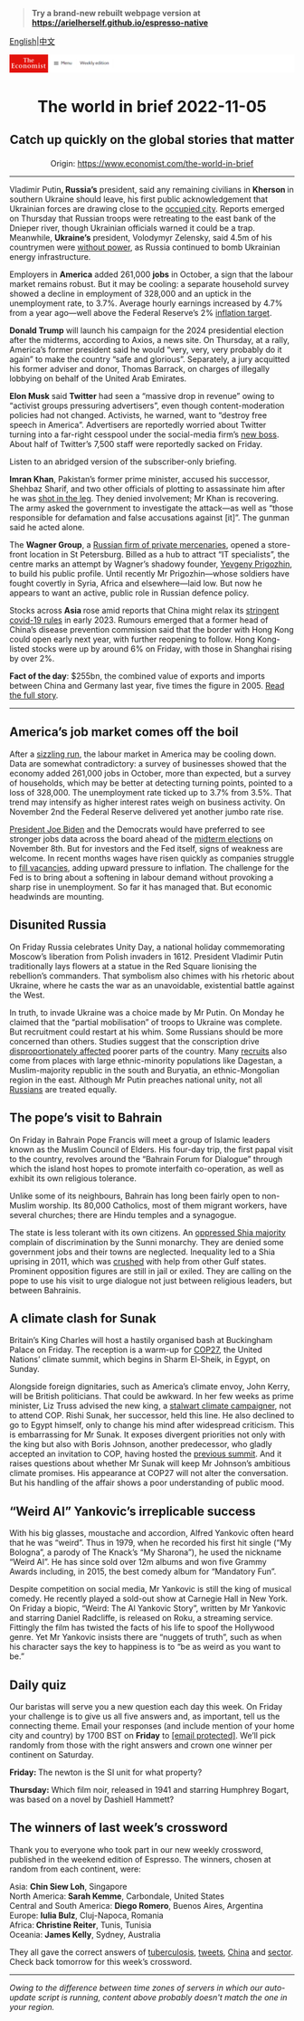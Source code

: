> **Try a brand-new rebuilt webpage version at https://arielherself.github.io/espresso-native**

[English](https://github.com/arielherself/espresso/blob/main/README.md)|[中文](https://github-com.translate.goog/arielherself/espresso/blob/main/README.md?_x_tr_sl=en&_x_tr_tl=zh-CN&_x_tr_hl=zh-CN&_x_tr_pto=wapp)



![The Economist](menubar.png)

# <p align="center">The world in brief 2022-11-05</p>

## <p align="center">Catch up quickly on the global stories that matter</p>

<p align="center">Origin: <a href="https://www.economist.com/the-world-in-brief">https://www.economist.com/the-world-in-brief</a><hr>

Vladimir Putin<strong>, Russia’s</strong> president, said any remaining civilians in <strong>Kherson </strong>in southern Ukraine should leave, his first public acknowledgement that Ukrainian forces are drawing close to the [occupied city](https://www.economist.com/the-economist-explains/2022/08/30/why-does-kherson-matter). Reports emerged on Thursday that Russian troops were retreating to the east bank of the Dnieper river, though Ukrainian officials warned it could be a trap. Meanwhile, <strong>Ukraine’s</strong> president, Volodymyr Zelensky, said 4.5m of his countrymen were [without power](https://www.economist.com/europe/2022/11/01/keeping-ukraine-from-freezing-this-winter), as Russia continued to bomb Ukrainian energy infrastructure.

Employers in <strong>America</strong> added 261,000 <strong>jobs</strong> in October, a sign that the labour market remains robust. But it may be cooling: a separate household survey showed a decline in employment of 328,000 and an uptick in the unemployment rate, to 3.7%. Average hourly earnings increased by 4.7% from a year ago—well above the Federal Reserve’s 2% [inflation target](https://www.economist.com/finance-and-economics/2022/11/02/the-fed-delivers-another-jumbo-rate-rise-and-its-far-from-done).

<strong>Donald Trump</strong> will launch his campaign for the 2024 presidential election after the midterms, according to Axios, a news site. On Thursday, at a rally, America’s former president said he would “very, very, very probably do it again” to make the country “safe and glorious”. Separately, a jury acquitted his former adviser and donor, Thomas Barrack, on charges of illegally lobbying on behalf of the United Arab Emirates.

<strong>Elon Musk</strong> said <strong>Twitter</strong> had seen a “massive drop in revenue” owing to “activist groups pressuring advertisers”, even though content-moderation policies had not changed. Activists, he warned, want to “destroy free speech in America”. Advertisers are reportedly worried about Twitter turning into a far-right cesspool under the social-media firm’s [new boss](https://www.economist.com/business/2022/10/11/will-elon-musk-owned-twitter-end-up-as-a-deal-from-hell). About half of Twitter’s 7,500 staff were reportedly sacked on Friday.

Listen to an abridged version of the subscriber-only briefing.

<strong>Imran Khan</strong>, Pakistan’s former prime minister, accused his successor, Shehbaz Sharif, and two other officials of plotting to assassinate him after he was [shot in the leg](https://www.economist.com/asia/2022/11/03/imran-khan-pakistans-ex-prime-minister-survives-an-attempt-on-his-life). They denied involvement; Mr Khan is recovering. The army asked the government to investigate the attack—as well as “those responsible for defamation and false accusations against [it]”. The gunman said he acted alone.

The <strong>Wagner Group</strong>, a [Russian firm of private mercenaries](https://www.economist.com/the-economist-explains/2022/03/07/what-is-the-wagner-group-russias-mercenary-organisation), opened a store-front location in St Petersburg. Billed as a hub to attract “IT specialists”, the centre marks an attempt by Wagner’s shadowy founder, [Yevgeny Prigozhin](https://www.economist.com/the-economist-explains/2022/09/29/who-is-yevgeny-prigozhin-the-man-behind-the-wagner-group), to build his public profile. Until recently Mr Prigozhin—whose soldiers have fought covertly in Syria, Africa and elsewhere—laid low. But now he appears to want an active, public role in Russian defence policy.

Stocks across <strong>Asia </strong>rose amid reports that China might relax its [stringent covid-19 rules](https://www.economist.com/business/2022/05/14/chinas-zero-covid-industrial-complex) in early 2023. Rumours emerged that a former head of China’s disease prevention commission said that the border with Hong Kong could open early next year, with further reopening to follow. Hong Kong-listed stocks were up by around 6% on Friday, with those in Shanghai rising by over 2%. 

<strong>Fact of the day</strong>: $255bn, the combined value of exports and imports between China and Germany last year, five times the figure in 2005. [Read the full story](https://www.economist.com/business/2022/11/02/olaf-scholz-leads-a-blue-chip-business-delegation-to-china).

----------

## America’s job market comes off the boil

After a [sizzling run](https://www.economist.com/finance-and-economics/2022/10/02/americas-economy-is-too-strong-for-its-own-good), the labour market in America may be cooling down. Data are somewhat contradictory: a survey of businesses showed that the economy added 261,000 jobs in October, more than expected, but a survey of households, which may be better at detecting turning points, pointed to a loss of 328,000. The unemployment rate ticked up to 3.7% from 3.5%. That trend may intensify as higher interest rates weigh on business activity. On November 2nd the Federal Reserve delivered yet another jumbo rate rise.

[President Joe Biden](https://www.economist.com/briefing/2022/10/27/joe-biden-attempts-the-biggest-overhaul-of-americas-economy-in-decades) and the Democrats would have preferred to see stronger jobs data across the board ahead of the [midterm elections](https://www.economist.com/mid-terms-2022) on November 8th. But for investors and the Fed itself, signs of weakness are welcome. In recent months wages have risen quickly as companies struggle to [fill vacancies](https://www.economist.com/business/2022/09/05/why-businesses-are-furiously-hiring-even-as-a-downturn-looms), adding upward pressure to inflation. The challenge for the Fed is to bring about a softening in labour demand without provoking a sharp rise in unemployment. So far it has managed that. But economic headwinds are mounting.

## Disunited Russia

On Friday Russia celebrates Unity Day, a national holiday commemorating Moscow’s liberation from Polish invaders in 1612. President Vladimir Putin traditionally lays flowers at a statue in the Red Square lionising the rebellion’s commanders. That symbolism also chimes with his rhetoric about Ukraine, where he casts the war as an unavoidable, existential battle against the West. 

In truth, to invade Ukraine was a choice made by Mr Putin. On Monday he claimed that the “partial mobilisation” of troops to Ukraine was complete. But recruitment could restart at his whim. Some Russians should be more concerned than others. Studies suggest that the conscription drive [disproportionately affected](https://www.economist.com/graphic-detail/2022/10/21/where-are-russias-newest-soldiers-coming-from) poorer parts of the country. Many [recruits](https://www.economist.com/the-economist-explains/2022/09/24/how-russia-is-conscripting-men-to-fight-in-ukraine) also come from places with large ethnic-minority populations like Dagestan, a Muslim-majority republic in the south and Buryatia, an ethnic-Mongolian region in the east. Although Mr Putin preaches national unity, not all [Russians](https://www.economist.com/by-invitation/2022/10/05/kirill-rogov-on-what-russians-really-think-of-the-war-in-ukraine) are treated equally.

## The pope’s visit to Bahrain

On Friday in Bahrain Pope Francis will meet a group of Islamic leaders known as the Muslim Council of Elders. His four-day trip, the first papal visit to the country, revolves around the “Bahrain Forum for Dialogue” through which the island host hopes to promote interfaith co-operation, as well as exhibit its own religious tolerance. 

Unlike some of its neighbours, Bahrain has long been fairly open to non-Muslim worship. Its 80,000 Catholics, most of them migrant workers, have several churches; there are Hindu temples and a synagogue.

The state is less tolerant with its own citizens. An [oppressed Shia majority](https://www.economist.com/middle-east-and-africa/2022/01/22/sunnis-and-shias-in-bahrain-remain-as-far-apart-as-ever) complain of discrimination by the Sunni monarchy. They are denied some government jobs and their towns are neglected. Inequality led to a Shia uprising in 2011, which was [crushed](https://www.economist.com/middle-east-and-africa/2011/03/17/calling-in-the-big-guns) with help from other Gulf states. Prominent opposition figures are still in jail or exiled. They are calling on the pope to use his visit to urge dialogue not just between religious leaders, but between Bahrainis.

## A climate clash for Sunak

Britain’s King Charles will host a hastily organised bash at Buckingham Palace on Friday. The reception is a warm-up for [COP27](https://www.economist.com/COP27pod), the United Nations’ climate summit, which begins in Sharm El-Sheik, in Egypt, on Sunday.  
  
 Alongside foreign dignitaries, such as America’s climate envoy, John Kerry, will be British politicians. That could be awkward. In her few weeks as prime minister, Liz Truss advised the new king, a [stalwart climate campaigner](https://www.economist.com/britain/2022/09/22/king-charles-versus-trussonomics), not to attend COP. Rishi Sunak, her successor, held this line. He also declined to go to Egypt himself, only to change his mind after widespread criticism. This is embarrassing for Mr Sunak. It exposes divergent priorities not only with the king but also with Boris Johnson, another predecessor, who gladly accepted an invitation to COP, having hosted the [previous summit](https://www.economist.com/britain/2021/11/06/cop26-in-glasgow-gets-off-to-a-chaotic-start). And it raises questions about whether Mr Sunak will keep Mr Johnson’s ambitious climate promises. His appearance at COP27 will not alter the conversation. But his handling of the affair shows a poor understanding of public mood.

## “Weird Al” Yankovic’s irreplicable success

With his big glasses, moustache and accordion, Alfred Yankovic often heard that he was “weird”. Thus in 1979, when he recorded his first hit single (“My Bologna”, a parody of The Knack’s “My Sharona”), he used the nickname “Weird Al”. He has since sold over 12m albums and won five Grammy Awards including, in 2015, the best comedy album for “Mandatory Fun”.  
  
 Despite competition on social media, Mr Yankovic is still the king of musical comedy. He recently played a sold-out show at Carnegie Hall in New York. On Friday a biopic, “Weird: The Al Yankovic Story”, written by Mr Yankovic and starring Daniel Radcliffe, is released on Roku, a streaming service. Fittingly the film has twisted the facts of his life to spoof the Hollywood genre. Yet Mr Yankovic insists there are “nuggets of truth”, such as when his character says the key to happiness is to “be as weird as you want to be.”

## Daily quiz

Our baristas will serve you a new question each day this week. On Friday your challenge is to give us all five answers and, as important, tell us the connecting theme. Email your responses (and include mention of your home city and country) by 1700 BST on <strong>Friday</strong> to [<span class="__cf_email__" data-cfemail="7a2b0f13003f090a081f0909153a1f191514151713090e54191517">[email&#160;protected]</span>](https://mail.google.com/mail/?view=cm&amp;fs=1&amp;tf=1&amp;to=QuizEspresso@economist.com). We’ll pick randomly from those with the right answers and crown one winner per continent on Saturday.

<strong>Friday: </strong>The newton is the SI unit for what property?

<strong>Thursday:</strong> Which film noir, released in 1941 and starring Humphrey Bogart, was based on a novel by Dashiell Hammett?

## The winners of last week’s crossword

Thank you to everyone who took part in our new weekly crossword, published in the weekend edition of Espresso. The winners, chosen at random from each continent, were: 

Asia: <strong>Chin Siew Loh</strong>, Singapore  
 North America:<strong> Sarah Kemme</strong>, Carbondale, United States  
 Central and South America: <strong>Diego Romero</strong>, Buenos Aires, Argentina  
 Europe: <strong>Iulia Bulz</strong>, Cluj-Napoca, Romania  
 Africa:<strong> Christine Reiter</strong>, Tunis, Tunisia  
 Oceania: <strong>James Kelly</strong>, Sydney, Australia

They all gave the correct answers of [tuberculosis](https://www.economist.com/international/2022/10/27/how-one-pandemic-made-another-one-worse), [tweets](https://www.economist.com/business/2022/10/28/elon-musk-buys-twitter-at-last), [China](https://www.economist.com/china/2022/10/27/chinas-problem-with-female-representation-is-getting-worse) and [sector](https://www.economist.com/leaders/2022/10/27/for-xi-jinping-loyalty-trumps-ability). Check back tomorrow for this week’s crossword.

----------

*Owing to the difference between time zones of servers in which our auto-update script is running, content above probably doesn't match the one in your region.*

